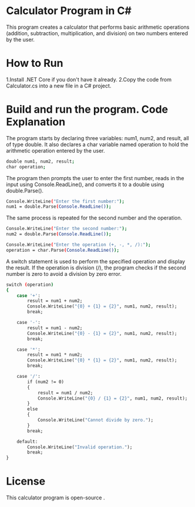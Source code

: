 <h1><h1><h1>Calculator Program in C# </h1>
This program creates a calculator that performs basic arithmetic operations (addition, subtraction, multiplication, and division) on two numbers entered by the user.

<h1><h1>How to Run</h1>
1.Install .NET Core if you don't have it already.
2.Copy the code from Calculator.cs into a new file in a C# project.

<h1>Build and run the program.
Code Explanation</h1>
The program starts by declaring three variables: num1, num2, and result, all of type double. It also declares a char variable named operation to hold the arithmetic operation entered by the user.

```bash 
double num1, num2, result;
char operation;
```
The program then prompts the user to enter the first number, reads in the input using Console.ReadLine(), and converts it to a double using double.Parse().
```bash
Console.WriteLine("Enter the first number:");
num1 = double.Parse(Console.ReadLine());
```
The same process is repeated for the second number and the operation.
```bash
Console.WriteLine("Enter the second number:");
num2 = double.Parse(Console.ReadLine());

Console.WriteLine("Enter the operation (+, -, *, /):");
operation = char.Parse(Console.ReadLine());
```
A switch statement is used to perform the specified operation and display the result. If the operation is division (/), the program checks if the second number is zero to avoid a division by zero error.

```bash 
switch (operation)
{
    case '+':
        result = num1 + num2;
        Console.WriteLine("{0} + {1} = {2}", num1, num2, result);
        break;

    case '-':
        result = num1 - num2;
        Console.WriteLine("{0} - {1} = {2}", num1, num2, result);
        break;

    case '*':
        result = num1 * num2;
        Console.WriteLine("{0} * {1} = {2}", num1, num2, result);
        break;

    case '/':
        if (num2 != 0)
        {
            result = num1 / num2;
            Console.WriteLine("{0} / {1} = {2}", num1, num2, result);
        }
        else
        {
            Console.WriteLine("Cannot divide by zero.");
        }
        break;

    default:
        Console.WriteLine("Invalid operation.");
        break;
}
```


<h1> License </h1>

This calculator program is open-source .
